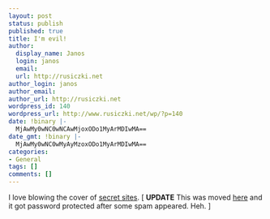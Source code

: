 ```yaml
---
layout: post
status: publish
published: true
title: I'm evil!
author:
  display_name: Janos
  login: janos
  email: 
  url: http://rusiczki.net
author_login: janos
author_email: 
author_url: http://rusiczki.net
wordpress_id: 140
wordpress_url: http://www.rusiczki.net/wp/?p=140
date: !binary |-
  MjAwMy0wNC0wNCAwMjoxODo1MyArMDIwMA==
date_gmt: !binary |-
  MjAwMy0wNC0wMyAyMzoxODo1MyArMDIwMA==
categories:
- General
tags: []
comments: []
---
```

<p>I love blowing the cover of <a href="http://www.spinform.ro/ofld/" title="Our Friendly Linkdump">secret sites</a>. [ <b>UPDATE</b> This was moved <a href="http://drumandbass.ro">here</a> and it got password protected after some spam appeared. Heh. ]</p>
